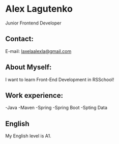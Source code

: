 # Alex Lagutenko #
Junior Frontend Developer
## Contact: ##
E-mail: laxelaalexla@gmail.com
## About Myself: ##
I want to learn Front-End Development in RSSchool!
## Work experience: ##
-Java
-Maven
-Spring
-Spring Boot
-Spting Data
## English ##
My English level is A1.

